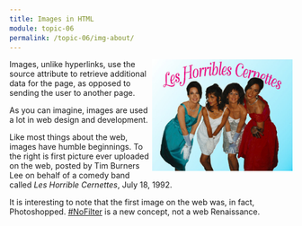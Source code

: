 ```yaml
---
title: Images in HTML
module: topic-06
permalink: /topic-06/img-about/
---
```


<div class="divider-heading"></div>

<div class="container-row">
  <img src="../img/les-horrible-cernettes.jpg" alt="Four women dressed in 1980's formalwear" title="Les Horrible Cernettes" style="float: right; width: 250px; margin-top: 0;" />

  <p>Images, unlike hyperlinks, use the source attribute to retrieve additional data for the page, as opposed to sending the user to another page.</p>

  <p>As you can imagine, images are used a lot in web design and development.</p>

  <p>Like most things about the web, images have humble beginnings. To the right is first picture ever uploaded on the web, posted by Tim Burners Lee on behalf of a comedy band called <cite>Les Horrible Cernettes</cite>, July 18, 1992.</p>

  <p>It is interesting to note that the first image on the web was, in fact, Photoshopped. <a href="https://www.tagsforlikes.com/TagGlossary/nofilter.html" targe="_blank">#NoFilter</a> is a new concept, not a web Renaissance.</p>
</div>
